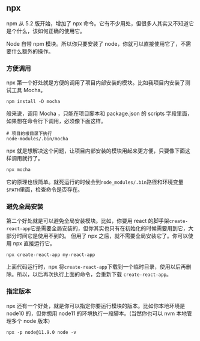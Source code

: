 ## npx

npm 从 5.2 版开始，增加了 npx 命令。它有不少用处，但很多人其实又不知道它是个什么，该如何正确的使用它。

Node 自带 npm 模块。所以你只要安装了 node，你就可以直接使用它了，不需要什么额外的操作。

### 方便调用

npx 第一个好处就是方便的调用了项目内部安装的模块。比如我项目内安装了测试工具 Mocha。

```shell
npm install -D mocha
```

般来说，调用 Mocha ，只能在项目脚本和 package.json 的 scripts 字段里面， 如果想在命令行下调用，必须像下面这样。

```shell
# 项目的根目录下执行
node-modules/.bin/mocha
```

npx 就是想解决这个问题，让项目内部安装的模块用起来更方便，只要像下面这样调用就行了。

```bash
npx mocha
```

它的原理也很简单。就死运行的时候会到`node_modules/.bin`路径和环境变量`$PATH`里面，检查命令是否存在。

### 避免全局安装

第二个好处就是可以避免全局安装模块。比如，你要用 react 的脚手架`create-react-app`它是需要全局安装的，但你其实也只有在初始化的时候需要用到它，大部分时间它是使用不到的。
但用了 npx 之后，就不需要全局安装它了。你可以使用 npx 直接运行它。

```shell
npx create-react-app my-react-app
```

上面代码运行时，npx 将`create-react-app`下载到一个临时目录，使用以后再删除。所以，以后再次执行上面的命令，会重新下载 `create-react-app`。

### 指定版本

npx 还有一个好处，就是你可以指定你要运行模块的版本。比如你本地环境是 node10 的，但你想用 node11 的环境执行一段脚本。(当然你也可以 nvm 本地管理多个 node 版本)

```shell
npx -p node@11.9.0 node -v
```
